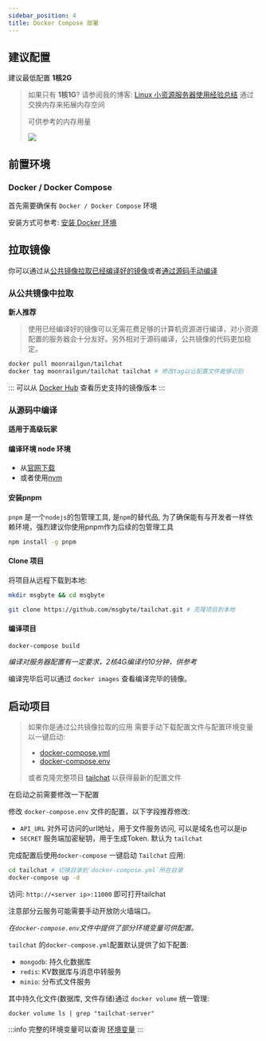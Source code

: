 ```yaml
---
sidebar_position: 4
title: Docker Compose 部署
---
```


## 建议配置

建议最低配置 **1核2G** 

> 如果只有 **1核1G**? 请参阅我的博客: [Linux 小资源服务器使用经验总结](http://moonrailgun.com/posts/6769ba51/) 通过交换内存来拓展内存空间
> 
> 可供参考的内存用量
> 
> ![](/img/misc/memory-usage.png)

## 前置环境

### Docker / Docker Compose

首先需要确保有 `Docker / Docker Compose` 环境

安装方式可参考: [安装 Docker 环境](./install-docker.md)

## 拉取镜像

你可以通过从[公共镜像拉取已经编译好的镜像](#从公共镜像中拉取)或者[通过源码手动编译](#从源码中编译)

### 从公共镜像中拉取

**新人推荐**

> 使用已经编译好的镜像可以无需花费足够的计算机资源进行编译，对小资源配置的服务器会十分友好。另外相对于源码编译，公共镜像的代码更加稳定。

```bash
docker pull moonrailgun/tailchat
docker tag moonrailgun/tailchat tailchat # 修改tag以让配置文件能够识别
```

:::
可以从 [Docker Hub](https://hub.docker.com/r/moonrailgun/tailchat/tags) 查看历史支持的镜像版本
:::

### 从源码中编译

**适用于高级玩家**

#### 编译环境 node 环境

- 从[官网下载](https://nodejs.org/en/download/)
- 或者使用[nvm](https://github.com/nvm-sh/nvm)

#### 安装pnpm

`pnpm` 是一个`nodejs`的包管理工具, 是`npm`的替代品, 为了确保能有与开发者一样依赖环境，强烈建议你使用pnpm作为后续的包管理工具

```bash
npm install -g pnpm
```

#### Clone 项目

将项目从远程下载到本地:

```bash
mkdir msgbyte && cd msgbyte

git clone https://github.com/msgbyte/tailchat.git # 克隆项目到本地
```

#### 编译项目

```bash
docker-compose build
```

*编译对服务器配置有一定要求，2核4G编译约10分钟，供参考*

编译完毕后可以通过 `docker images` 查看编译完毕的镜像。

## 启动项目

> 如果你是通过公共镜像拉取的应用
> 需要手动下载配置文件与配置环境变量以一键启动: 
> - [docker-compose.yml](https://raw.githubusercontent.com/msgbyte/tailchat/master/docker-compose.yml)
> - [docker-compose.env](https://raw.githubusercontent.com/msgbyte/tailchat/master/docker-compose.env)
> 
> 或者克隆完整项目 [tailchat](https://github.com/msgbyte/tailchat) 以获得最新的配置文件

在启动之前需要修改一下配置

修改 `docker-compose.env` 文件的配置，以下字段推荐修改:

- `API_URL` 对外可访问的url地址，用于文件服务访问, 可以是域名也可以是ip
- `SECRET` 服务端加密秘钥，用于生成Token. 默认为 `tailchat`

完成配置后使用`docker-compose` 一键启动 `Tailchat` 应用:

```bash
cd tailchat # 切换目录到`docker-compose.yml`所在目录
docker-compose up -d
```

访问: `http://<server ip>:11000` 即可打开tailchat

注意部分云服务可能需要手动开放防火墙端口。

*在`docker-compose.env`文件中提供了部分环境变量可供配置。*

`tailchat` 的`docker-compose.yml`配置默认提供了如下配置:

- `mongodb`: 持久化数据库
- `redis`: KV数据库与消息中转服务
- `minio`: 分布式文件服务

其中持久化文件(数据库, 文件存储)通过 `docker volume` 统一管理:

```
docker volume ls | grep "tailchat-server"
```

:::info
完整的环境变量可以查询 [环境变量](./environment.md)
:::
